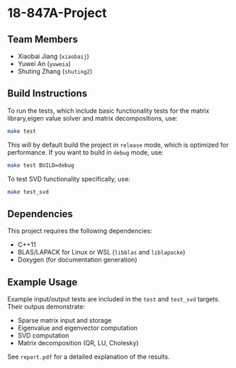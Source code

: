 # 18-847A-Project

## Team Members
- Xiaobai Jiang (`xiaobaij`)
- Yuwei An (`yuweia`)
- Shuting Zhang (`shuting2`)

## Build Instructions

To run the tests, which include basic functionality tests for the matrix library,eigen value solver and matrix decompositions, use:

```bash
make test
```
This will by default build the project in `release` mode, which is optimized for performance. If you want to build in `debug` mode, use:
```bash
make test BUILD=debug
```

To test SVD functionality specifically, use:
```bash
make test_svd
```

## Dependencies
This project requires the following dependencies:
- C++11
- BLAS/LAPACK for Linux or WSL (`libblas` and `liblapacke`)
- Doxygen (for documentation generation)

## Example Usage

Example input/output tests are included in the `test` and `test_svd` targets. Their outpus demonstrate:
- Sparse matrix input and storage
- Eigenvalue and eigenvector computation
- SVD computation
- Matrix decomposition (QR, LU, Cholesky)

See `report.pdf` for a detailed explanation of the results.

